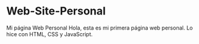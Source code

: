 # Web-Site-Personal
Mi página Web Personal
Hola, esta es mi primera página web personal. Lo hice con HTML, CSS y JavaScript.
